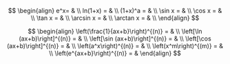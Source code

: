 $$
\begin{align}
    e^x= & \\
    ln(1+x) = & \\
    (1+x)^a = & \\
    \sin x = & \\
    \cos x = & \\
    \tan x = & \\
    \arcsin x = & \\
    \arctan x = & \\
\end{align}
$$

$$
\begin{align}
    \left(\frac{1}{ax+b}\right)^{(n)} = & \\
    \left[\ln (ax+b)\right]^{(n)} = & \\
    \left[\sin (ax+b)\right]^{(n)} = & \\
    \left[\cos (ax+b)\right]^{(n)} = & \\
    \left(a^x\right)^{(n)} = & \\
    \left(x^m\right)^{(m)} = & \\
    \left(e^{ax+b}\right)^{(n)} = &
\end{align}
$$